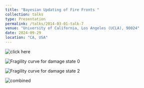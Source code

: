 ```yaml
---
title: "Bayesian Updating of Fire Fronts "
collection: talks
type: Presentation
permalink: /talks/2014-03-01-talk-7
venue: "University of California, Los Angeles (UCLA), 90024"
date: 2024-09-29
location: "CA, USA"
---
```




![click here](https://github.com/user-attachments/assets/3bf34ab3-3a1f-4145-94df-67f3b857bdbe)



![Fragility curve for damage state 0](https://github.com/user-attachments/assets/663de1d7-6025-4fde-adb1-e9d8241ac468)

![Fragility curve for damage state 2](https://github.com/user-attachments/assets/7134e9e1-acc8-41e9-b3d5-a3e68b6ca03d)

![combined](https://github.com/user-attachments/assets/a63b3646-0818-4ddd-a5eb-07843a0db2c2)

